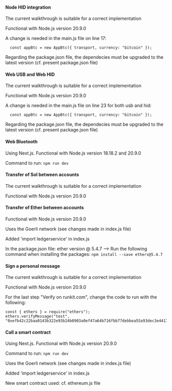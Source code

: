 #### Node HID integration

The current walkthrough is suitable for a correct implementation

Functional with Node.js version 20.9.0

A change is needed in the main.js file on line 17:

      const appBtc = new AppBtc({ transport, currency: "bitcoin" });

Regarding the package.json file, the dependecies must be upgraded to the latest version (cf. present package.json file)



#### Web USB and Web HID

The current walkthrough is suitable for a correct implementation

Functional with Node.js version 20.9.0

A change is needed in the main.js file on line 23 for both usb and hid:

      const appBtc = new AppBtc({ transport, currency: "bitcoin" });

Regarding the package.json file, the dependecies must be upgraded to the latest version (cf. present package.json file)



#### Web Bluetooth

Using Next.js. Functional with Node.js version 18.18.2 and 20.9.0

Command to run: `npm run dev`



#### Transfer of Sol between accounts

The current walkthrough is suitable for a correct implementation

Functional with Node.js version 20.9.0



#### Transfer of Ether between accounts

Functional with Node.js version 20.9.0

Uses the Goerli network (see changes made in index.js file)

Added 'import ledgerservice' in index.js

In the package.json file: ether version @ 5.4.7 --> Run the following command when installing the packages:
`npm install --save ethers@5.4.7`


#### Sign a personal message

The current walkthrough is suitable for a correct implementation

Functional with Node.js version 20.9.0

For the last step "Verify on runkit.com", change the code to run with the following:
```
const { ethers } = require("ethers");
ethers.verifyMessage("test", "0xefb42c22baa0143b322e93b24b0903a0ef47a64b716fbb77debbea55a93dec3e4417aff7dce845723240916c6e34cf17c674828b3addfb0afad966334df5b6311b");
```

#### Call a smart contract

Using Next.js. Functional with Node.js version 20.9.0

Command to run: `npm run dev`

Uses the Goerli network (see changes made in index.js file)

Added 'import ledgerservice' in index.js

New smart contract used: cf. ethereum.js file
